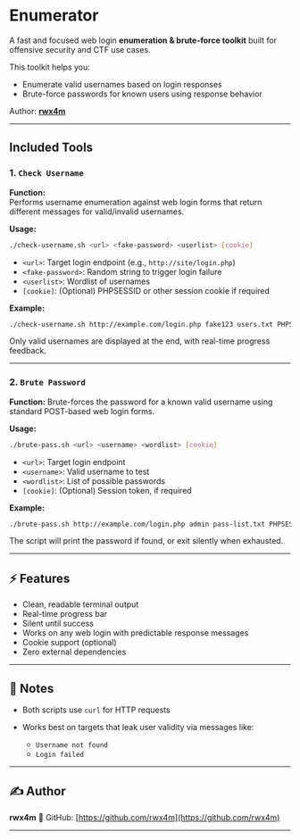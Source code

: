 # Enumerator

A fast and focused web login **enumeration & brute-force toolkit** built for offensive security and CTF use cases.

This toolkit helps you:
- Enumerate valid usernames based on login responses
- Brute-force passwords for known users using response behavior

Author: [**rwx4m**](https://github.com/rwx4m)

---

## Included Tools

### 1. `Check Username`

**Function:**  
Performs username enumeration against web login forms that return different messages for valid/invalid usernames.

**Usage:**

```bash
./check-username.sh <url> <fake-password> <userlist> [cookie]
```

* `<url>`: Target login endpoint (e.g., `http://site/login.php`)
* `<fake-password>`: Random string to trigger login failure
* `<userlist>`: Wordlist of usernames
* `[cookie]`: (Optional) PHPSESSID or other session cookie if required

**Example:**

```bash
./check-username.sh http://example.com/login.php fake123 users.txt PHPSESSID=abc123
```

Only valid usernames are displayed at the end, with real-time progress feedback.

---

### 2. `Brute Password`

**Function:**
Brute-forces the password for a known valid username using standard POST-based web login forms.

**Usage:**

```bash
./brute-pass.sh <url> <username> <wordlist> [cookie]
```

* `<url>`: Target login endpoint
* `<username>`: Valid username to test
* `<wordlist>`: List of possible passwords
* `[cookie]`: (Optional) Session token, if required

**Example:**

```bash
./brute-pass.sh http://example.com/login.php admin pass-list.txt PHPSESSID=xyz456
```

The script will print the password if found, or exit silently when exhausted.

---

## ⚡ Features

* Clean, readable terminal output
* Real-time progress bar
* Silent until success
* Works on any web login with predictable response messages
* Cookie support (optional)
* Zero external dependencies

---

## 📌 Notes

* Both scripts use `curl` for HTTP requests
* Works best on targets that leak user validity via messages like:

  * `Username not found`
  * `Login failed`

---

## ✍️ Author

**rwx4m**
🔗 GitHub: [https://github.com/rwx4m](https://github.com/rwx4m)

---
